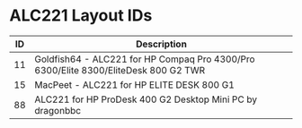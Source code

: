 # ALC221 Layout IDs

| ID | Description |
|---|---|
| 11 | Goldfish64 - ALC221 for HP Compaq Pro 4300/Pro 6300/Elite 8300/EliteDesk 800 G2 TWR |
| 15 | MacPeet - ALC221 for HP ELITE DESK 800 G1 |
| 88 | ALC221 for HP ProDesk 400 G2 Desktop Mini PC by dragonbbc |
